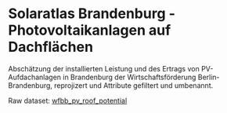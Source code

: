 # Solaratlas Brandenburg - Photovoltaikanlagen auf Dachflächen

Abschätzung der installierten Leistung und des Ertrags von PV-Aufdachanlagen in
Brandenburg der Wirtschaftsförderung Berlin-Brandenburg, reprojizert und
Attribute gefiltert und umbenannt.

Raw dataset:
[wfbb_pv_roof_potential](../../raw/wfbb_pv_roof_potential/dataset.md)
